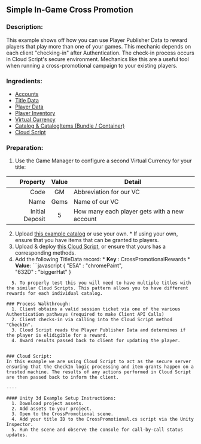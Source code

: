 ## Simple In-Game Cross Promotion 
### Description:
This example shows off how you can use Player Publisher Data to reward players that play more than one of your games. This mechanic depends on each client "checking-in" after Authentication. The check-in process occurs in Cloud Script's secure environment. Mechanics like this are a useful tool when running a cross-promotional campaign to your existing players. 

### Ingredients:
  * [Accounts](https://api.playfab.com/docs/building-blocks#Accounts)
  * [Title Data](https://api.playfab.com/docs/building-blocks#Title_Data)
  * [Player Data](https://api.playfab.com/docs/building-blocks#Player_Data)
  * [Player Inventory](https://api.playfab.com/docs/building-blocks#Player_Inventory)
  * [Virtual Currency](https://api.playfab.com/docs/building-blocks#Virtual_Currency)
  * [Catalog & CatalogItems (Bundle / Container)](https://api.playfab.com/docs/building-blocks#Catalog)
  * [Cloud Script](https://api.playfab.com/docs/building-blocks#Cloud_Script)

### Preparation:
  1. Use the Game Manager to configure a second Virtual Currency for your title:

  | Property | Value | Detail
  ---: | :---: | --- 
  Code | GM | Abbreviation for our VC
  Name | Gems | Name of our VC
  Initial Deposit | 5 | How many each player gets with a new account

  2. Upload [this example catalog](/Recipes/SimpleCrossPromotion/PlayFab-JSON/Catalog.json) or use your own.
	* If using your own, ensure that you have items that can be granted to players.
  3. Upload & deploy [this Cloud Script](/Recipes/SimpleCrossPromotion/CloudScript.js), or ensure that yours has a corresponding methods.  
  4. Add the following TitleData record:
	* **Key** : CrossPromotionalRewards
	* **Value**: 
	```javascript
{ 
	"E5A" : "chromePaint",  
	"632D" : "biggerHat" 
}
``` 
  5. To properly test this you will need to have multiple titles with the similar Cloud Scripts. This pattern allows you to have different rewards for each individual catalog.

### Process Walkthrough:
  1. Client obtains a valid session ticket via one of the various Authentication pathways (required to make Client API Calls)
  2. Client checks-in via calling into the Cloud Script method "CheckIn". 
  3. Cloud Script reads the Player Publisher Data and determines if the player is elidigible for a reward.
  4. Award results passed back to client for updating the player.


### Cloud Script:
In this example we are using Cloud Script to act as the secure server ensuring that the CheckIn logic processing and item grants happen on a trusted machine. The results of any actions performed in Cloud Script are then passed back to inform the client.

----

#### Unity 3d Example Setup Instructions:
  1. Download project assets. 
  2. Add assets to your project. 
  3. Open to the CrossPromotional scene.
  4. Add your title ID to the CrossPromotional.cs script via the Unity Inspector.
  5. Run the scene and observe the console for call-by-call status updates.